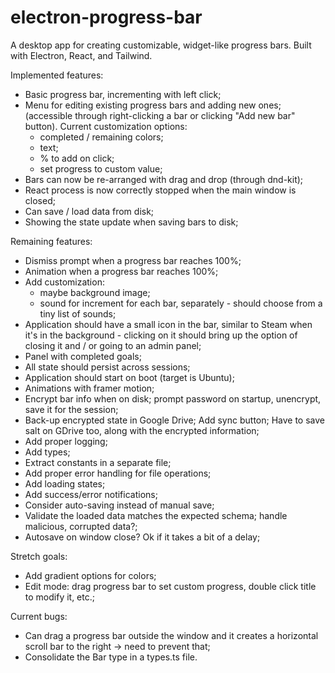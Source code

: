 # electron-progress-bar

A desktop app for creating customizable, widget-like progress bars. Built with Electron, React, and Tailwind.

Implemented features:

- Basic progress bar, incrementing with left click;
- Menu for editing existing progress bars and adding new ones; (accessible through right-clicking a bar or clicking "Add new bar" button). Current customization options:
  - completed / remaining colors;
  - text;
  - % to add on click;
  - set progress to custom value;
- Bars can now be re-arranged with drag and drop (through dnd-kit);
- React process is now correctly stopped when the main window is closed;
- Can save / load data from disk;
- Showing the state update when saving bars to disk;

Remaining features:

- Dismiss prompt when a progress bar reaches 100%;
- Animation when a progress bar reaches 100%;
- Add customization:
  - maybe background image;
  - sound for increment for each bar, separately - should choose from a tiny list of sounds;
- Application should have a small icon in the bar, similar to Steam when it's in the background - clicking on it should bring up the option of closing it and / or going to an admin panel;
- Panel with completed goals;
- All state should persist across sessions;
- Application should start on boot (target is Ubuntu);
- Animations with framer motion;
- Encrypt bar info when on disk; prompt password on startup, unencrypt, save it for the session;
- Back-up encrypted state in Google Drive; Add sync button; Have to save salt on GDrive too, along with the encrypted information;
- Add proper logging;
- Add types;
- Extract constants in a separate file;
- Add proper error handling for file operations;
- Add loading states;
- Add success/error notifications;
- Consider auto-saving instead of manual save;
- Validate the loaded data matches the expected schema; handle malicious, corrupted data?;
- Autosave on window close? Ok if it takes a bit of a delay;

Stretch goals:

- Add gradient options for colors;
- Edit mode: drag progress bar to set custom progress, double click title to modify it, etc.;

Current bugs:

- Can drag a progress bar outside the window and it creates a horizontal scroll bar to the right -> need to prevent that;
- Consolidate the Bar type in a types.ts file.
